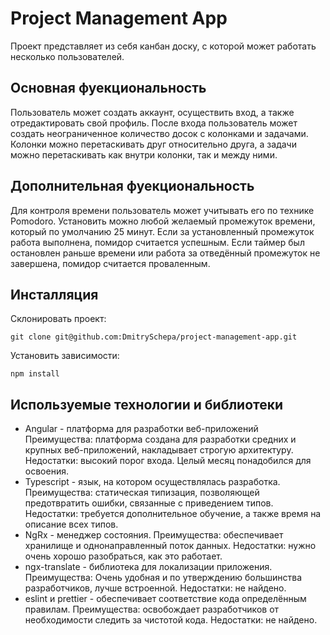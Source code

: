 # Project Management App

Проект представляет из себя канбан доску, с которой может работать несколько пользователей. 

## Основная фуекциональность

Пользователь может создать аккаунт, осуществить вход, а также отредактировать свой профиль.
После входа пользователь может создать неограниченное количество досок с колонками и задачами.
Колонки можно перетаскивать друг относительно друга, а задачи можно перетаскивать как внутри колонки, так и между ними.

## Дополнительная фуекциональность

Для контроля времени пользователь может учитывать его по технике Pomodoro. Установить можно любой желаемый промежуток времени, который по умолчанию 25 минут. Если за установленный промежуток работа выполнена, помидор считается успешным. Если таймер был остановлен раньше времени или работа за отведённый промежуток не завершена, помидор считается проваленным.

## Инсталляция

Склонировать проект:
```
git clone git@github.com:DmitrySchepa/project-management-app.git
```
Установить зависимости:
```
npm install
```
## Используемые технологии и библиотеки

- Angular - платформа для разработки веб-приложений
Преимущества: платформа создана для разработки средних и крупных веб-приложений, накладывает строгую архитектуру.
Недостатки: высокий порог входа. Целый месяц понадобился для освоения.
- Typescript - язык, на котором осуществлялась разработка.
Преимущества: статическая типизация, позволяющей предотвратить ошибки, связанные с приведением типов.
Недостатки: требуется дополнительное обучение, а также время на описание всех типов.
- NgRx - менеджер состояния.
Преимущества: обеспечивает хранилище и однонаправленный поток данных.
Недостатки: нужно очень хорошо разобраться, как это работает. 
- ngx-translate - библиотека для локализации приложения.
Преимущества: Очень удобная и по утверждению большинства разработчиков, лучше встроенной.
Недостатки: не найдено.
- eslint и prettier - обеспечивает соответствие кода определённым правилам.
Преимущества: освобождает разработчиков от необходимости следить за чистотой кода.
Недостатки: не найдено.
